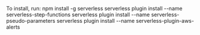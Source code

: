 To install, run:
npm install -g serverless
serverless plugin install --name serverless-step-functions
serverless plugin install --name serverless-pseudo-parameters
serverless plugin install --name serverless-plugin-aws-alerts
